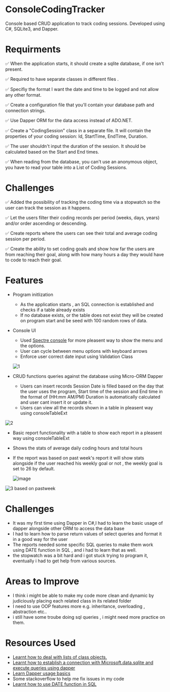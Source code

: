 # **ConsoleCodingTracker**

Console based CRUD application to track coding sessions. Developed using C#, SQLite3, and Dapper.

# Requirments

✅ When the application starts, it should create a sqlite database, if one isn’t present.

✅ Required to have separate classes in different files .

✅ Specifiy the format I want the date and time to be logged and not allow any other format.

✅ Create a configuration file that you'll contain your database path and connection strings.

✅ Use Dapper ORM for the data access instead of ADO.NET.

✅ Create a "CodingSession" class in a separate file. It will contain the properties of your coding session: Id, StartTime, EndTime, Duration.

✅ The user shouldn't input the duration of the session. It should be calculated based on the Start and End times.

✅ When reading from the database, you can't use an anonymous object, you have to read your table into a List of Coding Sessions.


# Challenges

✅ Added the possibility of tracking the coding time via a stopwatch so the user can track the session as it happens.

✅ Let the users filter their coding records per period (weeks, days, years) and/or order ascending or descending.

✅ Create reports where the users can see their total and average coding session per period.

✅ Create the ability to set coding goals and show how far the users are from reaching their goal, along with how many hours a day they would have to code to reach their goal.

# Features

- Program initlization
    - As the application starts , an SQL connection is established and checks if a table already exists
    - If no database exists, or the table does not exist they will be created on program start and be seed with 100 random rows of data.
- Console UI
    - Used [Spectre console](https://spectreconsole.net/) for more pleasent way to show the menu and the options.
    - User can cycle between menu options with keyboard arrows
    - Enforce user correct date input using Validation Class
    
    ![1](https://github.com/user-attachments/assets/11a98cde-a67c-4ce4-9713-cc3b5f8e1ab0)


    
- CRUD functions queries against the database using Micro-ORM Dapper
    - Users can insert records Session Date is filled based on the day that the user uses the program, Start time of the session and End time in the format of (HH:mm AM/PM) Duration is automatically calculated and user cant insert it or update it.
    - Users can view all the records shown in a table in pleasent way using consoleTableExt
    
![2](https://github.com/user-attachments/assets/9a9bb533-bdad-44e2-9da6-0ac215851efd)


    
    
- Basic report functionality with a table to show each report in a pleasent way using consoleTableExt
- Shows the stats of average daily coding hours and total hours
- If the report was based on past week's report it will show stats alongside if the user reached his weekly goal or not , the weekly goal is set to 26 by default.
    
  ![image](https://github.com/user-attachments/assets/7b71a4e7-48ba-44f9-be2d-b1770e4ab020)

![3 based on pastweek](https://github.com/user-attachments/assets/422b3e65-997f-4357-903d-aeb989bc3d65)

    

# Challenges

- It was my first time using Dapper in C#,I had to learn the basic usage of dapper alongside other ORM to access the data base
- I had to learn how to parse return values of select queries and format it in a good way for the user
- The reports needed some specific SQL queries to make them work using DATE function in SQL , and i had to learn that as well.
- the stopwatch was a bit hard and i got stuck trying to program it, eventually i had to get help from various sources.

# **Areas to Improve**

- I think i might be able to make my code more clean and dynamic by judiciously placing each related class in its related folder
- I need to use OOP features more e.g. inheritance, overloading , abstraction etc..
- i still have some troube doing sql queries , i might need more practice on them.

# Resources Used

- [Learnt how to deal with lists of class objects.](https://www.youtube.com/watch?v=GHzrqt9cdIc)
- [Learnt how to establish a connection with Microsoft.data.sqlite and execute queries using dapper](https://www.youtube.com/watch?v=X0yzOkXSiFU)
- [Learn Dapper usage basics](https://dappertutorial.net/)
- Some stackoverflow to help me fix issues in my code
- [Learnt how to use DATE function in SQL](https://www.w3schools.com/sql/func_mysql_date.asp)
